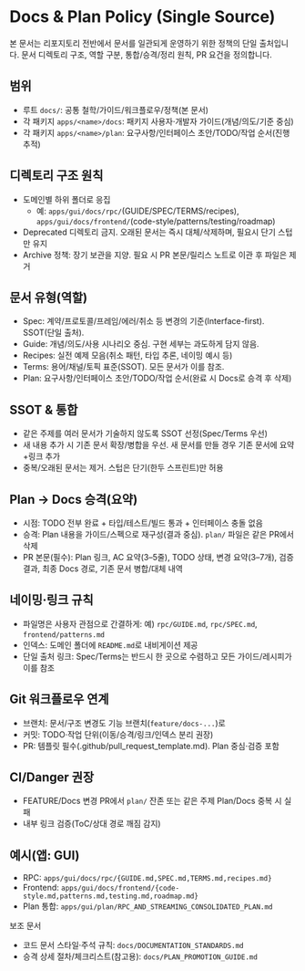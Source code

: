 # Docs & Plan Policy (Single Source)

본 문서는 리포지토리 전반에서 문서를 일관되게 운영하기 위한 정책의 단일 출처입니다. 문서 디렉토리 구조, 역할 구분, 통합/승격/정리 원칙, PR 요건을 정의합니다.

## 범위
- 루트 `docs/`: 공통 철학/가이드/워크플로우/정책(본 문서)
- 각 패키지 `apps/<name>/docs`: 패키지 사용자·개발자 가이드(개념/의도/기준 중심)
- 각 패키지 `apps/<name>/plan`: 요구사항/인터페이스 초안/TODO/작업 순서(진행 추적)

## 디렉토리 구조 원칙
- 도메인별 하위 폴더로 응집
  - 예: `apps/gui/docs/rpc/`(GUIDE/SPEC/TERMS/recipes), `apps/gui/docs/frontend/`(code-style/patterns/testing/roadmap)
- Deprecated 디렉토리 금지. 오래된 문서는 즉시 대체/삭제하며, 필요시 단기 스텁만 유지
- Archive 정책: 장기 보관을 지양. 필요 시 PR 본문/릴리스 노트로 이관 후 파일은 제거

## 문서 유형(역할)
- Spec: 계약/프로토콜/프레임/에러/취소 등 변경의 기준(Interface-first). SSOT(단일 출처).
- Guide: 개념/의도/사용 시나리오 중심. 구현 세부는 과도하게 담지 않음.
- Recipes: 실전 예제 모음(취소 패턴, 타입 추론, 네이밍 예시 등)
- Terms: 용어/채널/토픽 표준(SSOT). 모든 문서가 이를 참조.
- Plan: 요구사항/인터페이스 초안/TODO/작업 순서(완료 시 Docs로 승격 후 삭제)

## SSOT & 통합
- 같은 주제를 여러 문서가 기술하지 않도록 SSOT 선정(Spec/Terms 우선)
- 새 내용 추가 시 기존 문서 확장/병합을 우선. 새 문서를 만들 경우 기존 문서에 요약+링크 추가
- 중복/오래된 문서는 제거. 스텁은 단기(한두 스프린트)만 허용

## Plan → Docs 승격(요약)
- 시점: TODO 전부 완료 + 타입/테스트/빌드 통과 + 인터페이스 충돌 없음
- 승격: Plan 내용을 가이드/스펙으로 재구성(결과 중심). `plan/` 파일은 같은 PR에서 삭제
- PR 본문(필수): Plan 링크, AC 요약(3–5줄), TODO 상태, 변경 요약(3–7개), 검증 결과, 최종 Docs 경로, 기존 문서 병합/대체 내역

## 네이밍·링크 규칙
- 파일명은 사용자 관점으로 간결하게: 예) `rpc/GUIDE.md`, `rpc/SPEC.md`, `frontend/patterns.md`
- 인덱스: 도메인 폴더에 `README.md`로 내비게이션 제공
- 단일 출처 링크: Spec/Terms는 반드시 한 곳으로 수렴하고 모든 가이드/레시피가 이를 참조

## Git 워크플로우 연계
- 브랜치: 문서/구조 변경도 기능 브랜치(`feature/docs-...`)로
- 커밋: TODO·작업 단위(이동/승격/링크/인덱스 분리 권장)
- PR: 템플릿 필수(.github/pull_request_template.md). Plan 중심·검증 포함

## CI/Danger 권장
- FEATURE/Docs 변경 PR에서 `plan/` 잔존 또는 같은 주제 Plan/Docs 중복 시 실패
- 내부 링크 검증(ToC/상대 경로 깨짐 감지)

## 예시(앱: GUI)
- RPC: `apps/gui/docs/rpc/{GUIDE.md,SPEC.md,TERMS.md,recipes.md}`
- Frontend: `apps/gui/docs/frontend/{code-style.md,patterns.md,testing.md,roadmap.md}`
- Plan 통합: `apps/gui/plan/RPC_AND_STREAMING_CONSOLIDATED_PLAN.md`

보조 문서
- 코드 문서 스타일·주석 규칙: `docs/DOCUMENTATION_STANDARDS.md`
- 승격 상세 절차/체크리스트(참고용): `docs/PLAN_PROMOTION_GUIDE.md`

